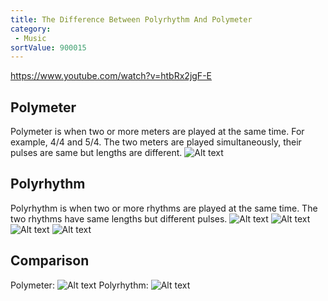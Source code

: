 ```yaml
---
title: The Difference Between Polyrhythm And Polymeter
category:
 - Music
sortValue: 900015
---
```


https://www.youtube.com/watch?v=htbRx2jgF-E

## Polymeter

Polymeter is when two or more meters are played at the same time. For example, 4/4 and 5/4. The two meters are played simultaneously, their pulses are same but lengths are different.
![Alt text](image.png)

## Polyrhythm

Polyrhythm is when two or more rhythms are played at the same time. The two rhythms have same lengths but different pulses.
![Alt text](image-4.png)
![Alt text](image-5.png)
![Alt text](image-6.png)
![Alt text](image-3.png)

## Comparison

Polymeter:
![Alt text](image-1.png)
Polyrhythm:
![Alt text](image-2.png)
